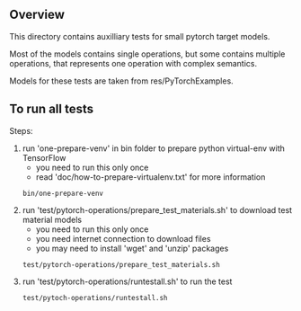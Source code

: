 ## Overview 

This directory contains auxilliary tests for small pytorch target models.

Most of the models contains single operations, but some contains multiple operations, that represents one operation with complex semantics.

Models for these tests are taken from res/PyTorchExamples.

## To run all tests

Steps:
1) run 'one-prepare-venv' in bin folder to prepare python virtual-env with TensorFlow
   - you need to run this only once
   - read 'doc/how-to-prepare-virtualenv.txt' for more information
   ```
   bin/one-prepare-venv
   ```
2) run 'test/pytorch-operations/prepare_test_materials.sh' to download test material models
   - you need to run this only once
   - you need internet connection to download files
   - you may need to install 'wget' and 'unzip' packages
   ```
   test/pytorch-operations/prepare_test_materials.sh
   ```
3) run 'test/pytorch-operations/runtestall.sh' to run the test
   ```
   test/pytoch-operations/runtestall.sh
   ```
